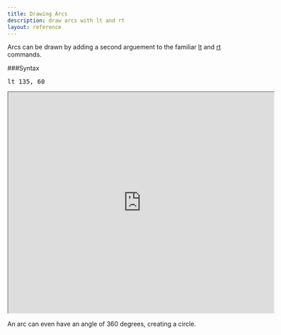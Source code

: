 ```yaml
---
title: Drawing Arcs
description: draw arcs with lt and rt
layout: reference
---
```


Arcs can be drawn by adding a second arguement to the familiar [lt](lt.html) and [rt](rt.html) commands. 

###Syntax

<pre class="jumbo">
lt <span data-dfn="angle">135</span>, <span data-dfn="radius">60</span>
</pre>

<iframe src="http://david.pencilcode.net/home/explainer/curves" width="600" height="500"></iframe>

An arc can even have an angle of 360 degrees, creating a circle. 

<script type="demo" height=99>
demo ->
  fd 50
  rt 90
  pen red
  rt 360, 50
  speed 0.2
  animate
    opacity: .3
</script>
